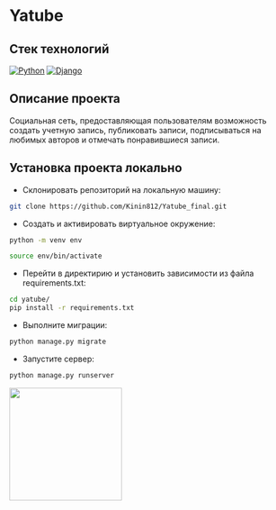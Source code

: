 # Yatube

## Стек технологий

[![Python](https://img.shields.io/badge/-Python-464646?style=flat-square&logo=Python)](https://www.python.org/)
[![Django](https://img.shields.io/badge/-Django-464646?style=flat-square&logo=Django)](https://www.djangoproject.com/)

## Описание проекта

Социальная сеть, предоставляющая пользователям возможность создать учетную запись, публиковать записи, подписываться на любимых авторов и отмечать понравившиеся записи.

## Установка проекта локально

* Склонировать репозиторий на локальную машину:
```bash
git clone https://github.com/Kinin812/Yatube_final.git
```

* Cоздать и активировать виртуальное окружение:

```bash
python -m venv env
```

```bash
source env/bin/activate
```

* Перейти в директирию и установить зависимости из файла requirements.txt:

```bash
cd yatube/
pip install -r requirements.txt
```

* Выполните миграции:

```bash
python manage.py migrate
```

* Запустите сервер:
```bash
python manage.py runserver
```

<div id="header" align="center">
  <img src="https://media.giphy.com/media/FdHzfvQyyIzBaXi7lM/giphy.gif" width="200" align="left"/>
</div>

